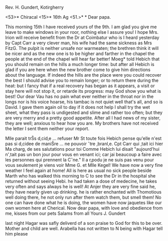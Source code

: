 Rev. H. Gundert, Kotirgherry

<53>* Chiracal <15>* 16th Ag <51.>*
 <Saturday>*
Dear papa.

This morning 15th I have received yours of the 9th. I am glad you give me leave to make windows in your roor, nothing else I assure you! I hope Mrs. Irion will receive benefit from the Dr at Coimbatur who is I heard yesterday by Capt Carr a very clever man, his wife had the same sickness as Mrs FitzG. The pulpit is neither unsafe nor warmeaten; the brethren think it will be nicer and as the new one is to be higher and farther in the chapel the people at the end of the chapel will hear far better! Moeg<ling>* told Hebich that you should remain on the hills a much longer time: but after all Hebich is glad if you are here when the new brother come to give him directions about the language. If indeed the hills are the place were you could recover the best I should advise you to remain longer; or to return there during the heat: but I fancy that if a real recovery has began as it appears, a visit or stay here will not stop it, or retarde its progress: may God show you what is best! Our dear Vau has no pain what ever neither in the throat nor in the longs nor is his voice hoarse, his tambac is not quiet well that's all, and so is David. I gave them again oil to day if it does not help I shall try the wet sheet, what they pass is undigested and slime and rather too often; but they are very merry and a pretty good appetite. After all I had news of my sister, they are well; anxious to hear how you are. My brothers have not received the letter I sent them neither your report.

Mlle parait trŠs d‚cid‚e … refuser Mr St toute fois Hebich pense qu'elle n'est pas si d‚cidee de maniŠre … ne pouvoir ˆtre ‚branl‚e. Cpt Carr qui ‚tait ici hier Ma charg‚ de ses salutations pour toi Comme Hebich lui disait "aujourd'hui n'‚tait pas un bon jour pour vous en venant ici; car jai beaucoup a faire avec les personnes qui prennent la Cˆne." Il a r‚podu je ne suis pas venu pour vous seulement je viens voir Mme G. et Mlle Kegel! We have now a very fine weather I feel again at home! All is here as usual no sick people beside Marth who has walked this morning to C to see the Dr in the hospital she returned without seeing Hebi. he had taken a dose of medecine, he takes very often and says always he is well! At Anjer they are very fine said he, they have nearly given up drinking. he is rather enchanted with Thomotious well doing there, he not only run after them watch them, but smell them! No one can have done what he is doing, the women have now jaquetes like our own women here at Cherical. Now dear papa, with love and obedience from me, kisses from our pets Salams from all
 Yours J. Gundert

last night Hagar was safly deliverd of a son praise to God for this to be over. Mother and child are well.
Arabella has not written to N being with Hagar tell him please 
